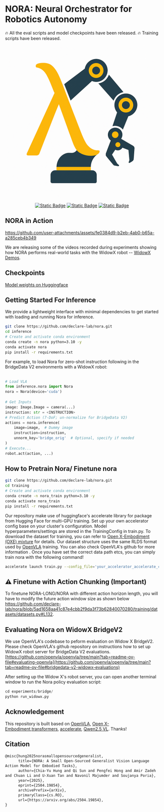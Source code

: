 # NORA: Neural Orchestrator for Robotics Autonomy

🔥 All the eval scripts and model checkpoints have been released.
🔥 Training scripts have been released.

<div align="center">
  <img src="assets/nora-logo.png" alt="TangoFluxOpener" width="500" />
  
  [![Static Badge](https://img.shields.io/badge/nora-demos?label=nora-demos&link=http%3A%2F%2Fdeclare-lab.github.io%2Fnora)](http://declare-lab.github.io/nora) [![Static Badge](https://img.shields.io/badge/nora-checkpoints?label=nora-checkpoints&link=https%3A%2F%2Fhuggingface.co%2Fcollections%2Fdeclare-lab%2Fnora-6811ba3e820ef362d9eca281)](https://huggingface.co/collections/declare-lab/nora-6811ba3e820ef362d9eca281)  [![Static Badge](https://img.shields.io/badge/Read_the_paper-Arxiv?link=https%3A%2F%2Fwww.arxiv.org%2Fabs%2F2504.19854)](https://www.arxiv.org/abs/2504.19854)
  
</div>

## NORA in Action


https://github.com/user-attachments/assets/fe0384d9-b2eb-4ab0-b65a-a285ceb4b349


We are releasing some of the videos recorded during experiments showing how NORA performs real-world tasks with the WidowX robot -- [WidowX Demos](https://declare-lab.github.io/nora#demos).

## Checkpoints
[Model weights on Huggingface](https://huggingface.co/collections/declare-lab/nora-6811ba3e820ef362d9eca281)
## Getting Started For Inference
We provide a lightweight interface with minimal dependencies to get started with loading and running Nora for inference.
```bash
git clone https://github.com/declare-lab/nora.git
cd inference
# Create and activate conda environment
conda create -n nora python=3.10 -y
conda activate nora
pip install -r requirements.txt
```
For example, to load Nora for zero-shot instruction following in the BridgeData V2 environments with a WidowX robot:
```python

# Load VLA
from inference.nora import Nora
nora = Nora(device='cuda')

# Get Inputs
image: Image.Image = camera(...)
instruction: str = <INSTRUCTION>
# Predict Action (7-DoF; un-normalize for BridgeData V2)
actions = nora.inference(
    image=image,  # Dummy image
    instruction=instruction,
    unnorm_key='bridge_orig'  # Optional, specify if needed
)
# Execute...
robot.act(action, ...)
```

## How to Pretrain Nora/ Finetune nora
```bash
git clone https://github.com/declare-lab/nora.git
cd training
# Create and activate conda environment
conda create -n nora_train python=3.10 -y
conda activate nora_train
pip install -r requirements.txt
```
Our repository make use of huggingface's accelerate library for package from Hugging Face for multi-GPU training. Set up your own accelerator config base on your cluster's configuration. Model hyperparameters/settings are stored in the TrainingConfig in train.py. 
To download the dataset for training, you can refer to [Open X-Embodiment (OXE) mixture](https://robotics-transformer-x.github.io/) for details. Our dataset structure uses the same RLDS format used by [OpenVLA](https://github.com/openvla/openvla) training. You can also check OpenVLA's github for more information .
Once you have set the correct data path etcs, you can simply train nora with the following command!
```bash
accelerate launch train.py --config_file='your_accelerator_accelerate_config.yaml'
```
## ⚠️ Finetune with Action Chunking (Important)
To finetune NORA-LONG/NORA with different action horizon length, you will have to modify the future action window size as shown below https://github.com/declare-lab/nora/blob/5ad1658aa41c87e4cbb2f9da3f73b62840070280/training/datasets/datasets.py#L132. 

## Evaluating Nora on WidowX BridgeV2
We use OpenVLA's codebase to peform evaluation on Widow X BridgeV2. Please check OpenVLA's github repository on instructions how to set up WidowX robot server for BridgeData V2  evaluations. 
[https://github.com/openvla/openvla/tree/main?tab=readme-ov-file#evaluating-openvla](https://github.com/openvla/openvla/tree/main?tab=readme-ov-file#bridgedata-v2-widowx-evaluations)

After setting up the Widow X's robot server, you can open another terminal window to run the Nora policy evaluation script:
```python
cd experiments/bridge/
python run_widowx.py
```
## Acknowledgement
This repository is built based on [OpenVLA](https://github.com/openvla/openvla), [Open X-Embodiment](https://github.com/google-deepmind/open_x_embodiment?tab=readme-ov-file),[transformers](https://github.com/huggingface/transformers), [accelerate](https://github.com/huggingface/accelerate), [Qwen2.5 VL](https://github.com/QwenLM/Qwen2.5-VL). Thanks!

## Citation
```
@misc{hung2025norasmallopensourcedgeneralist,
      title={NORA: A Small Open-Sourced Generalist Vision Language Action Model for Embodied Tasks}, 
      author={Chia-Yu Hung and Qi Sun and Pengfei Hong and Amir Zadeh and Chuan Li and U-Xuan Tan and Navonil Majumder and Soujanya Poria},
      year={2025},
      eprint={2504.19854},
      archivePrefix={arXiv},
      primaryClass={cs.RO},
      url={https://arxiv.org/abs/2504.19854}, 
}
```


